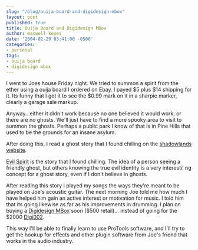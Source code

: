 ```yaml
---
slug: "/blog/ouija-board-and-digidesign-mbox"
layout: post
published: true
title: Ouija Board and Digidesign MBox
author: maxwell keyes
date: '2004-02-29 03:41:00 -0500'
categories:
- personal
tags:
- ouija board
- digidesign mbox
---
```


I went to Joes house Friday night. We tried to summon a spirit from the ether
using a ouija board I ordered on Ebay. I payed $5 plus $14 shipping for it. Its
funny that I got it to see the $0.99 mark on it in a sharpie marker, clearly a
garage sale markup.

Anyway...either it didn't work because no one believed it would work, or there
are no ghosts. We'll just have to find a more spooky area to visit to summon the
ghosts. Perhaps a public park I know of that is in Pine Hills that used to be
the grounds for an insane asylum.

After doing this, I read a ghost story that I found chilling on the
[shadowlands website](http://theshadowlands.net/).

[Evil Spirit](http://theshadowlands.net/ghost/ghost21.htm#evil) is the story
that I found chilling. The idea of a person seeing a friendly ghost, but others
knowing the true evil identity is a very interesti! ng concept for a ghost
story, even if I don't believe in ghosts.

After reading this story I played my songs the ways they're meant to be played
on Joe's acoustic guitar. The next morning Joe told me how much I have helped
him gain an active interest or motivation for music. I told him that its going
likewise as far as his improvements in drumming. I plan on buying a
[Digidesign MBox](http://digidesign.com/products/mbox/main.cfm) soon ($500
retail)... instead of going for the $2000
[Digi002](http://digidesign.com/products/digi002/main.cfm).

This way I'll be able to finally learn to use ProTools software, and I'll try to
get the hookup for effects and other plugin software from Joe's friend that
works in the audio industry.

